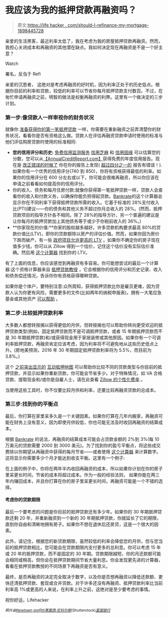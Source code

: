 # 我应该为我的抵押贷款再融资吗？

> 原文:[https://life hacker . com/should-I-refinance-my-mortgage-1698445728](https://lifehacker.com/should-i-refinance-my-mortgage-1698445728)

亲爱的生活黑客，最近利率太低了，我在考虑为我的房屋抵押贷款再融资。然而，我担心关闭成本和再融资的其他潜在缺点。我如何决定现在再融资是不是一个好主意？

Watch

署名，反刍于 Refi

亲爱的沉思者，
这绝对是考虑再融资的好时机，因为利率正处于的历史低点。根据你目前的利率和贷款，较低的利率可以节省你每月抵押贷款支付数百。不过，在匆忙申请再融资之前，明智的做法是权衡再融资的利弊。这里有一个做决定的三步计划。

### 第一步:像贷款人一样审视你的财务状况

就像你 [准备获得你的第一笔抵押贷款](http://lifehacker.com/the-start-to-finish-guide-to-buying-a-home-1663317601) 一样，你需要在重新融资之前弄清楚你的财务状况，看看你是否有资格这么做。贷款人在评估再融资贷款申请时使用的标准与他们评估购房贷款时使用的标准相同:

*   **您的信用评分和历史:** [免费信用监测服务](http://lifehacker.com/how-to-monitor-your-own-credit-for-free-forever-1510277742) [信用芝麻](http://www.creditsesame.com/) 和 [信用因缘](https://www.creditkarma.com/) 可以估算您的分数，您可以从[【AnnualCreditReport.com】](https://www.annualcreditreport.com/index.action)获得免费的年度信用报告。现在是 [改正错误的时候了](http://lifehacker.com/how-can-i-remove-blemishes-from-my-credit-report-1401854733) 你在你的报告上发现( [超过四分之一的](http://lifehacker.com/26-of-people-have-errors-on-their-credit-reports-so-c-496267352) 报告有错误！).如果你有一个优秀的信用评分(740 到 850)，你将有资格获得最低的利率。如果你的信用评分在 600 分左右或以下，你可能会很难再融资，所以你应该在申请之前看看如何提高你的信用评分。
*   你的收入、债务和每月住房付款:就像你获得第一笔抵押贷款一样，贷款人会查看你的收入和付款义务，以确保你能负担得起贷款。[Bankrate](http://www.bankrate.com/calculators/mortgages/income-required-mortgage-calculator.aspx)的这个计算器会显示你在不同利率下获得抵押贷款所需的收入。它基于标准的 28%支付收入比(PTI)建议——你的债务和其他义务不超过你月总收入的 28%。(然而，抵押贷款项目的指导方针各不相同。除了 28%的指导方针，另一个普遍的建议是让你每月的抵押贷款加上其他债务等于或少于你税前收入的 36%。)
*   **你家现在的价值:**你家的股权越多越好。许多贷款机构要求最高 80%的贷款价值比(LTV)，即你的贷款额除以房产的评估价值。然而，如果你因为房价下跌而破产，有一些 [政府项目允许更高的 LTV](http://themortgagereports.com/13598/loan-to-value-for-mortgages-explained-in-plain-english) 。如果你不确定你的房子现在值多少钱，你可以从 Zillow 得到一个估价，记住这个估价没有实际估价准确。然后用 [这个计算器](http://www.bankrate.com/calculators/mortgages/ltv-loan-to-value-ratio-calculator.aspx) 找到你的 LTV。

有了上面的信息，你应该感觉到再融资有多容易。你可能想尝试的最后一个计算器:这个资格计算器来自 [抵押贷款教授](http://www.mtgprofessor.com/ext/partners/qualification.aspx) ，它会根据你的信用评分和历史记录、收入和债务偿还情况，告诉你你有资格获得哪种贷款。

如果你是个体户，要特别注意:众所周知，获得抵押贷款比你是雇员更难，因为贷款人认为你更有风险，需要更多的文件(比如两年的纳税申报表)。拥有一大笔应急基金或其他资产 [可以帮助](https://twocents.lifehacker.com/build-a-bigger-emergency-fund-to-get-a-mortgage-when-se-1668011768) 。

### 第二步:比较抵押贷款利率

大多数人都想转按揭以获得更低的月供，但转按揭也可以帮助你转向更受欢迎的抵押贷款类型(例如，固定抵押贷款而不是可调抵押贷款，或者 15 年期抵押贷款而不是 30 年期抵押贷款)和/或获得现金用于家居装修或其他原因。如果你有一个可调利率抵押贷款，再融资肯定应该考虑，因为利率将不可避免地从这些历史低点上升。(房地美预测，2016 年 30 年期固定抵押贷款利率将为 5.5%，而目前为 3.8%。)

这个 [之前突出显示的](http://lifehacker.com/credit-sesames-interactive-mortgage-map-visually-compar-5889661) [互动抵押地图](http://www.creditsesame.com/mortgage/mortgage-calculator/) 可以帮助你比较不同的贷款类型与你目前的抵押贷款，并显示如果你重新贷款，你可能会节省多少。对于特殊情况，如 VA 合格贷款、提取现金和/或你是自雇人士，请在此查看 [Zillow 的个性化费率](http://www.zillow.com/mortgage-rates/) 。

当使用这些工具时，你不仅要比较月供和利率，还要比较再融资贷款的总成本。

### 第三步:找到你的平衡点

最后，你打算在家里呆多久是一个关键因素。如果你打算在几年内搬家，再融资可能在财务上没有意义，因为即使月供较低，你也可能无法及时收回再融资的结算成本。

根据 [Bankrate](http://www.bankrate.com/finance/mortgages/what-to-know-before-refinancing-1.aspx) 的说法，再融资的结算成本可能会占贷款金额的 2%到 3%(每 10 万美元的贷款需要 2000 到 3000 美元)。为了找到你的盈亏平衡点，将这些成交费除以你期望从再融资中获得的每月节省——或者使用 [这个计算器](http://www.bankrate.com/calculators/mortgages/refinance-calculator.aspx) 来计算数字。这将显示你需要多少个月才能达到收支平衡。这里有一个例子:

在上面的例子中，你将在两年半内收回再融资的成本，所以如果你计划在你的房子里呆更长时间，节省的成本将超过成本。作为一般的经验法则， 如果你能在两三年内赚回成本，并且你打算在你的房子里呆更长时间，再融资可能是一个不错的选择。

#### 考虑你的贷款期限

最后一个要考虑的问题是你目前的抵押贷款还有多少年。如果你的 30 年期抵押贷款还剩 20 年，并重新融资到一个新的 30 年期抵押贷款，你就延长了它的期限，直到你自由和清晰地拥有房子。如果你不想在退休后还房贷，这是一个很大的因素。

此外，请记住，根据您的新贷款期限，虽然较低的利率会降低您的月供，但与您当前的抵押贷款相比，您可能会在贷款期限内支付更多的总利息。你可以考虑 15 年或 20 年的抵押贷款，而不是固定的 30 年期。贷款期限越短，你的月还款额可能会相同或稍高，但你会在抵押贷款期间节省大量利息。你会发现更先进的计算器，看看在抵押贷款教授的不同场景下再融资是否有意义。

最终，是否再融资的决定完全取决于数字，以及你是否想再融资以降低还款额、更快还清抵押贷款、套现或合并贷款。对于许多还没有再融资、抵押贷款利率比当前利率高 1%或更高的人来说，在利率上升之前，这绝对是至少要考虑的事情。

祝你好运，Lifehacker

<small>*照片由*</small>[<small>*Newtown grafitti*</small>](https://www.flickr.com/photos/newtown_grafitti/10901548516/sizes/c/)<small></small>*[<small>*蒂莫西·尼科尔斯*</small>](http://www.shutterstock.com/cat.mhtml?lang=en&search_source=search_form&version=llv1&anyorall=all&safesearch=1&searchterm=food+budget&search_group=&orient=&search_cat=&searchtermx=&photographer_name=&people_gender=&people_age=&people_ethnicity=&people_number=&commercial_ok=&color=&show_color_wheel=1#id=2369307)<small>*(Shutterstock)*</small>[<small>*富国银行*</small>](https://www.wellsfargo.com/mortgage/mortgage-refinance/pay-off-mortgage-early/)*